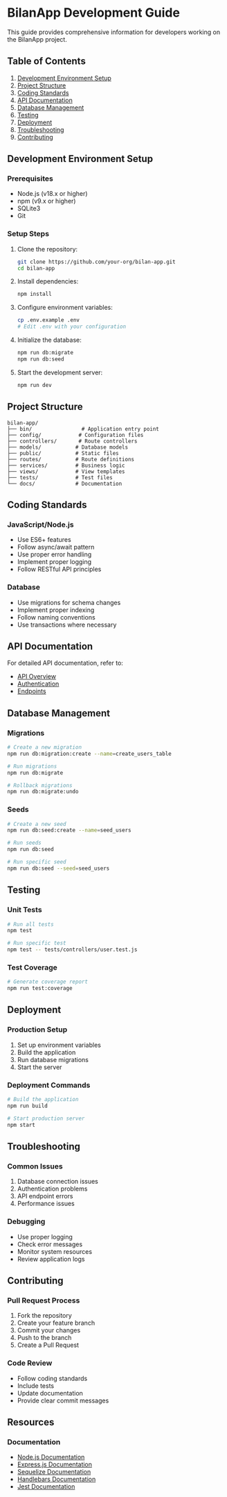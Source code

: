 # BilanApp Development Guide

This guide provides comprehensive information for developers working on the BilanApp project.

## Table of Contents
1. [Development Environment Setup](#development-environment-setup)
2. [Project Structure](#project-structure)
3. [Coding Standards](#coding-standards)
4. [API Documentation](#api-documentation)
5. [Database Management](#database-management)
6. [Testing](#testing)
7. [Deployment](#deployment)
8. [Troubleshooting](#troubleshooting)
9. [Contributing](#contributing)

## Development Environment Setup

### Prerequisites
- Node.js (v18.x or higher)
- npm (v9.x or higher)
- SQLite3
- Git

### Setup Steps
1. Clone the repository:
   ```bash
   git clone https://github.com/your-org/bilan-app.git
   cd bilan-app
   ```

2. Install dependencies:
   ```bash
   npm install
   ```

3. Configure environment variables:
   ```bash
   cp .env.example .env
   # Edit .env with your configuration
   ```

4. Initialize the database:
   ```bash
   npm run db:migrate
   npm run db:seed
   ```

5. Start the development server:
   ```bash
   npm run dev
   ```

## Project Structure

```
bilan-app/
├── bin/                # Application entry point
├── config/            # Configuration files
├── controllers/       # Route controllers
├── models/           # Database models
├── public/           # Static files
├── routes/           # Route definitions
├── services/         # Business logic
├── views/            # View templates
├── tests/            # Test files
└── docs/             # Documentation
```

## Coding Standards

### JavaScript/Node.js
- Use ES6+ features
- Follow async/await pattern
- Use proper error handling
- Implement proper logging
- Follow RESTful API principles

### Database
- Use migrations for schema changes
- Implement proper indexing
- Follow naming conventions
- Use transactions where necessary

## API Documentation

For detailed API documentation, refer to:
- [API Overview](api/api.md)
- [Authentication](api/authentication.md)
- [Endpoints](api/endpoints.md)

## Database Management

### Migrations
```bash
# Create a new migration
npm run db:migration:create --name=create_users_table

# Run migrations
npm run db:migrate

# Rollback migrations
npm run db:migrate:undo
```

### Seeds
```bash
# Create a new seed
npm run db:seed:create --name=seed_users

# Run seeds
npm run db:seed

# Run specific seed
npm run db:seed --seed=seed_users
```

## Testing

### Unit Tests
```bash
# Run all tests
npm test

# Run specific test
npm test -- tests/controllers/user.test.js
```

### Test Coverage
```bash
# Generate coverage report
npm run test:coverage
```

## Deployment

### Production Setup
1. Set up environment variables
2. Build the application
3. Run database migrations
4. Start the server

### Deployment Commands
```bash
# Build the application
npm run build

# Start production server
npm start
```

## Troubleshooting

### Common Issues
1. Database connection issues
2. Authentication problems
3. API endpoint errors
4. Performance issues

### Debugging
- Use proper logging
- Check error messages
- Monitor system resources
- Review application logs

## Contributing

### Pull Request Process
1. Fork the repository
2. Create your feature branch
3. Commit your changes
4. Push to the branch
5. Create a Pull Request

### Code Review
- Follow coding standards
- Include tests
- Update documentation
- Provide clear commit messages

## Resources

### Documentation
- [Node.js Documentation](https://nodejs.org/en/docs/)
- [Express.js Documentation](https://expressjs.com/)
- [Sequelize Documentation](https://sequelize.org/)
- [Handlebars Documentation](https://handlebarsjs.com/)
- [Jest Documentation](https://jestjs.io/) 